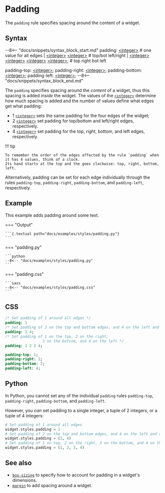 # Padding

The `padding` rule specifies spacing around the content of a widget.

## Syntax

--8<-- "docs/snippets/syntax_block_start.md"
padding: <a href="../../css_types/integer">&lt;integer&gt;</a> # one value for all edges
       | <a href="../../css_types/integer">&lt;integer&gt;</a> <a href="../../css_types/integer">&lt;integer&gt;</a>
       # top/bot   left/right
       | <a href="../../css_types/integer">&lt;integer&gt;</a> <a href="../../css_types/integer">&lt;integer&gt;</a> <a href="../../css_types/integer">&lt;integer&gt;</a> <a href="../../css_types/integer">&lt;integer&gt;</a>;
       # top       right     bot       left

padding-top: <a href="../../css_types/integer">&lt;integer&gt;</a>;
padding-right: <a href="../../css_types/integer">&lt;integer&gt;</a>;
padding-bottom: <a href="../../css_types/integer">&lt;integer&gt;</a>;
padding-left: <a href="../../css_types/integer">&lt;integer&gt;</a>;
--8<-- "docs/snippets/syntax_block_end.md"

The `padding` specifies spacing around the _content_ of a widget, thus this spacing is added _inside_ the widget.
The values of the [`<integer>`](../../css_types/integer) determine how much spacing is added and the number of values define what edges get what padding:

 - 1 [`<integer>`](../../css_types/integer) sets the same padding for the four edges of the widget;
 - 2 [`<integer>`](../../css_types/integer) set padding for top/bottom and left/right edges, respectively.
 - 4 [`<integer>`](../../css_types/integer) set padding for the top, right, bottom, and left edges, respectively.

!!! tip

    To remember the order of the edges affected by the rule `padding` when it has 4 values, think of a clock.
    Its hand starts at the top and the goes clockwise: top, right, bottom, left.

Alternatively, padding can be set for each edge individually through the rules `padding-top`, `padding-right`, `padding-bottom`, and `padding-left`, respectively.

## Example

This example adds padding around some text.

=== "Output"

    ```{.textual path="docs/examples/styles/padding.py"}
    ```

=== "padding.py"

    ```python
    --8<-- "docs/examples/styles/padding.py"
    ```

=== "padding.css"

    ```sass
    --8<-- "docs/examples/styles/padding.css"
    ```

## CSS

```sass
/* Set padding of 1 around all edges */
padding: 1
/* Set padding of 2 on the top and bottom edges, and 4 on the left and right */
padding: 2 4;
/* Set padding of 1 on the top, 2 on the right,
                 3 on the bottom, and 4 on the left */
padding: 1 2 3 4;

padding-top: 1;
padding-right: 2;
padding-bottom: 3;
padding-left: 4;
```

## Python

In Python, you cannot set any of the individual `padding` rules `padding-top`, `padding-right`, `padding-bottom`, and `padding-left`.

However, you _can_ set padding to a single integer, a tuple of 2 integers, or a tuple of 4 integers:

```python
# Set padding of 1 around all edges
widget.styles.padding = 1
# Set padding of 2 on the top and bottom edges, and 4 on the left and right
widget.styles.padding = (2, 4)
# Set padding of 1 on top, 2 on the right, 3 on the bottom, and 4 on the left
widget.styles.padding = (1, 2, 3, 4)
```

## See also

 - [`box-sizing`](./box_sizing.md) to specify how to account for padding in a widget's dimensions.
 - [`margin`](./margin.md) to add spacing around a widget.
